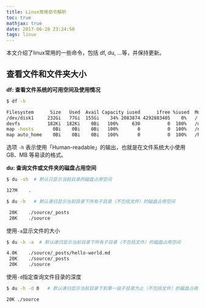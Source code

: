 ```yaml
---
title: Linux常用命令解析
toc: true
mathjax: true
date: 2017-06-28 23:24:50
tags: linux
---
```


本文介绍了linux常用的一些命令，包括 df, du, ...等，并保持更新。

<!--more-->

## 查看文件和文件夹大小

**df: 查看文件系统的可用空间及使用情况**

```bash
$ df -h

Filesystem      Size   Used  Avail Capacity iused      ifree %iused  Mounted on
/dev/disk1     232Gi   77Gi  155Gi    34% 2083874 4292883405    0%   /
devfs          182Ki  182Ki    0Bi   100%     630          0  100%   /dev
map -hosts       0Bi    0Bi    0Bi   100%       0          0  100%   /net
map auto_home    0Bi    0Bi    0Bi   100%       0          0  100%   /home
```

选项 `-h` 表示使用「Human-readable」的输出，也就是在文件系统大小使用 GB、MB 等易读的格式。

**du: 查询文件或文件夹的磁盘占用空间**

```bash
$ du -sh  # 默认只显示当前目录的磁盘占用空间

127M    .
```

```bash
$ du -h   # 默认递归显示当前目录下所有子目录（不包括文件）的磁盘占用空间

 20K    ./source/_posts
 20K    ./source
```

使用`-a`显示文件的大小

```bash
$ du -h -a  # 默认递归显示当前目录下所有子目录（不包括文件）的磁盘占用空间

4.0K    ./source/_posts/hello-world.md
 20K    ./source/_posts
 20K    ./source
```

使用`-d`指定查询文件目录的深度

```bash
$ du -h -d 0   # 默认递归显示当前目录下到第一级子目录为止（不包括文件）的磁盘占用空间

20K ./source
```
